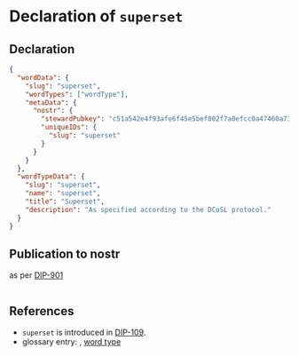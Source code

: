 # Declaration of `superset`

## Declaration

```json
{
  "wordData": {
    "slug": "superset",
    "wordTypes": ["wordType"],
    "metaData": {
      "nostr": {
        "stewardPubkey": "c51a542e4f93afe6f45e5bef002f7a0efcc0a47460a736654c0bee5402c482fa",
        "uniqueIDs": {
          "slug": "superset"
        }
      }
    }
  },
  "wordTypeData": {
    "slug": "superset",
    "name": "superset",
    "title": "Superset",
    "description": "As specified according to the DCoSL protocol."
  }
}
```

## Publication to nostr

as per [DIP-901](../../networking/nostr/901.md)

```json
```

## References

- `superset` is introduced in [DIP-109](../109.md).
- glossary entry: [](../../../glossary/superset.md), [word type](../../../glossary/wordType.md)
